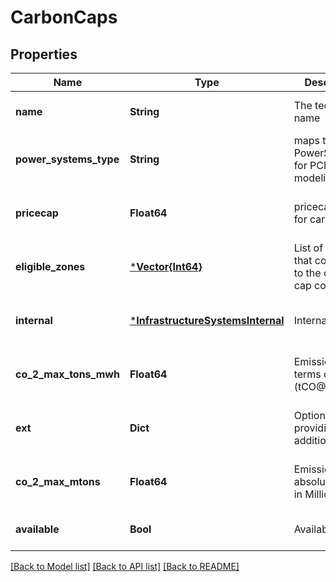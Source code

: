 # CarbonCaps


## Properties
Name | Type | Description | Notes
------------ | ------------- | ------------- | -------------
**name** | **String** | The technology name | [default to nothing]
**power_systems_type** | **String** | maps to a valid PowerSystems.jl for PCM modeling | [optional] [default to nothing]
**pricecap** | **Float64** | pricecap value for carbon caps | [optional] [default to nothing]
**eligible_zones** | [***Vector{Int64}**](Vector{Int64}.md) | List of zones that contribute to the carbon cap constraint. | [optional] [default to nothing]
**internal** | [***InfrastructureSystemsInternal**](InfrastructureSystemsInternal.md) | Internal field | [optional] [default to nothing]
**co_2_max_tons_mwh** | **Float64** | Emission limit in terms of rate (tCO@/MWh) | [optional] [default to nothing]
**ext** | **Dict** | Option for providing additional data | [optional] [default to nothing]
**co_2_max_mtons** | **Float64** | Emission limit in absolute values, in Million of tons | [optional] [default to nothing]
**available** | **Bool** | Availability | [default to nothing]


[[Back to Model list]](../README.md#models) [[Back to API list]](../README.md#api-endpoints) [[Back to README]](../README.md)


